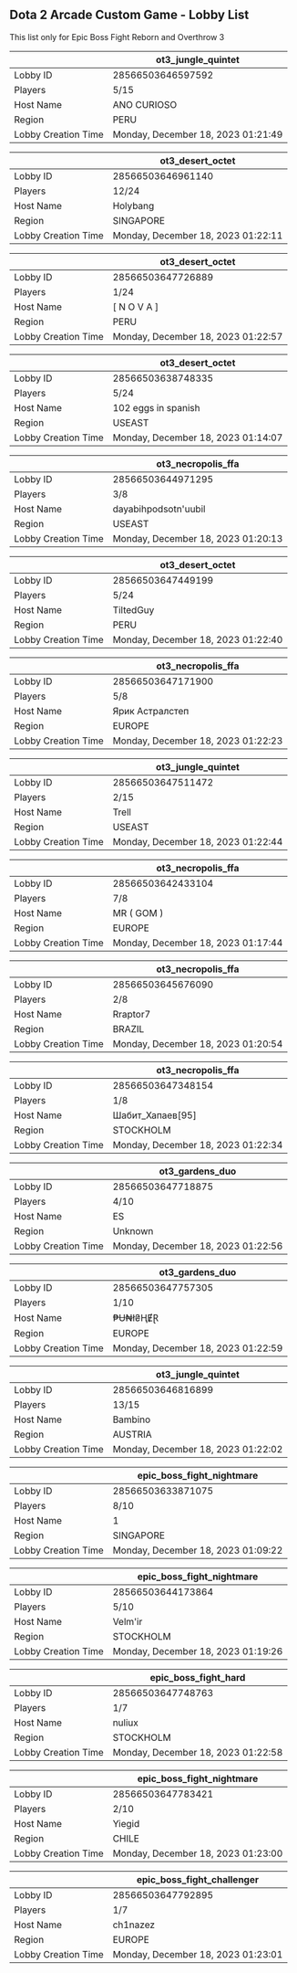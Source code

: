 ## Dota 2 Arcade Custom Game - Lobby List

This list only for Epic Boss Fight Reborn and Overthrow 3

|  | ot3_jungle_quintet |
| ------ | ------ |
| Lobby ID | 28566503646597592 |
| Players | 5/15 |
| Host Name | ANO CURIOSO |
| Region | PERU |
| Lobby Creation Time | Monday, December 18, 2023 01:21:49 |


|  | ot3_desert_octet |
| ------ | ------ |
| Lobby ID | 28566503646961140 |
| Players | 12/24 |
| Host Name | Holybang |
| Region | SINGAPORE |
| Lobby Creation Time | Monday, December 18, 2023 01:22:11 |


|  | ot3_desert_octet |
| ------ | ------ |
| Lobby ID | 28566503647726889 |
| Players | 1/24 |
| Host Name | [ N O V A ] |
| Region | PERU |
| Lobby Creation Time | Monday, December 18, 2023 01:22:57 |


|  | ot3_desert_octet |
| ------ | ------ |
| Lobby ID | 28566503638748335 |
| Players | 5/24 |
| Host Name | 102 eggs in spanish |
| Region | USEAST |
| Lobby Creation Time | Monday, December 18, 2023 01:14:07 |


|  | ot3_necropolis_ffa |
| ------ | ------ |
| Lobby ID | 28566503644971295 |
| Players | 3/8 |
| Host Name | dayabihpodsotn'uubil |
| Region | USEAST |
| Lobby Creation Time | Monday, December 18, 2023 01:20:13 |


|  | ot3_desert_octet |
| ------ | ------ |
| Lobby ID | 28566503647449199 |
| Players | 5/24 |
| Host Name | TiltedGuy |
| Region | PERU |
| Lobby Creation Time | Monday, December 18, 2023 01:22:40 |


|  | ot3_necropolis_ffa |
| ------ | ------ |
| Lobby ID | 28566503647171900 |
| Players | 5/8 |
| Host Name | Ярик Астралстеп |
| Region | EUROPE |
| Lobby Creation Time | Monday, December 18, 2023 01:22:23 |


|  | ot3_jungle_quintet |
| ------ | ------ |
| Lobby ID | 28566503647511472 |
| Players | 2/15 |
| Host Name | Trell |
| Region | USEAST |
| Lobby Creation Time | Monday, December 18, 2023 01:22:44 |


|  | ot3_necropolis_ffa |
| ------ | ------ |
| Lobby ID | 28566503642433104 |
| Players | 7/8 |
| Host Name | MR ( GOM ) |
| Region | EUROPE |
| Lobby Creation Time | Monday, December 18, 2023 01:17:44 |


|  | ot3_necropolis_ffa |
| ------ | ------ |
| Lobby ID | 28566503645676090 |
| Players | 2/8 |
| Host Name | Rraptor7 |
| Region | BRAZIL |
| Lobby Creation Time | Monday, December 18, 2023 01:20:54 |


|  | ot3_necropolis_ffa |
| ------ | ------ |
| Lobby ID | 28566503647348154 |
| Players | 1/8 |
| Host Name | Шабит_Хапаев[95] |
| Region | STOCKHOLM |
| Lobby Creation Time | Monday, December 18, 2023 01:22:34 |


|  | ot3_gardens_duo |
| ------ | ------ |
| Lobby ID | 28566503647718875 |
| Players | 4/10 |
| Host Name | ES |
| Region | Unknown |
| Lobby Creation Time | Monday, December 18, 2023 01:22:56 |


|  | ot3_gardens_duo |
| ------ | ------ |
| Lobby ID | 28566503647757305 |
| Players | 1/10 |
| Host Name | ₱Ʉ₦ł₴ⱧɆⱤ |
| Region | EUROPE |
| Lobby Creation Time | Monday, December 18, 2023 01:22:59 |


|  | ot3_jungle_quintet |
| ------ | ------ |
| Lobby ID | 28566503646816899 |
| Players | 13/15 |
| Host Name | Bambino |
| Region | AUSTRIA |
| Lobby Creation Time | Monday, December 18, 2023 01:22:02 |


|  | epic_boss_fight_nightmare |
| ------ | ------ |
| Lobby ID | 28566503633871075 |
| Players | 8/10 |
| Host Name | 1 |
| Region | SINGAPORE |
| Lobby Creation Time | Monday, December 18, 2023 01:09:22 |


|  | epic_boss_fight_nightmare |
| ------ | ------ |
| Lobby ID | 28566503644173864 |
| Players | 5/10 |
| Host Name | Velm'ir |
| Region | STOCKHOLM |
| Lobby Creation Time | Monday, December 18, 2023 01:19:26 |


|  | epic_boss_fight_hard |
| ------ | ------ |
| Lobby ID | 28566503647748763 |
| Players | 1/7 |
| Host Name | nuliux |
| Region | STOCKHOLM |
| Lobby Creation Time | Monday, December 18, 2023 01:22:58 |


|  | epic_boss_fight_nightmare |
| ------ | ------ |
| Lobby ID | 28566503647783421 |
| Players | 2/10 |
| Host Name | Yiegid |
| Region | CHILE |
| Lobby Creation Time | Monday, December 18, 2023 01:23:00 |


|  | epic_boss_fight_challenger |
| ------ | ------ |
| Lobby ID | 28566503647792895 |
| Players | 1/7 |
| Host Name | ch1nazez |
| Region | EUROPE |
| Lobby Creation Time | Monday, December 18, 2023 01:23:01 |


